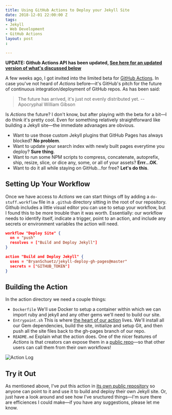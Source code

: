 ```yaml
---
title: Using GitHub Actions to Deploy your Jekyll Site
date: 2018-12-01 22:00:00 Z
tags:
- Jekyll
- Web Development
- GitHub Actions
layout: post
: 

---
```


**UPDATE: Github Actions API has been updated, [See here for an updated version of what's discussed below](/github-actions-redux)**

A few weeks ago, I got invited into the limited beta for [GitHub Actions](https://github.com/features/actions). In case you've not heard of *Actions* before—it's GitHub's pitch for the future of continuous integration/deployment of GitHub repos. As has been said:

> The future has arrived, it's just not evenly distributed yet. --Apocryphal William Gibson

Is *Actions* the future? I don't know, but after playing with the beta for a bit—I do think it's pretty cool. Even for something relatively straightforward like building a Jekyll site—the immediate advanages are obvious. 

* Want to use those custom Jekyll plugins that GitHub Pages has always blocked? **No problem**. 
* Want to update your search index with newly built pages everytime you deploy? **Sure thing**.
* Want to run some NPM scripts to compress, concatenate, autoprefix, ship, resize, slice, or dice any, some, or all of your assets? **Errr...OK**.
* Want to do it all while staying on GitHub...for free? **Let's do this**.

## Setting Up Your Workflow

Once we have access to *Actions* we can start things off by adding a `do-stuff.workflow` file in a `.github` directory sitting in the root of our repository. Github includes a little visual editor you can use to setup your workflow, but I found this to be more trouble than it was worth. Essentially: our workflow needs to identify itself, indicate a trigger, point to an action, and include any secrets or environment variables the action will need.

~~~json
workflow "Deploy Site" {
  on = "push"
  resolves = ["Build and Deploy Jekyll"]
}

action "Build and Deploy Jekyll" {
  uses = "BryanSchuetz/jekyll-deploy-gh-pages@master"
  secrets = ["GITHUB_TOKEN"]
}
~~~

## Building the Action

In the action directory we need a couple things:

* `Dockerfile` We'll use Docker to setup a container within which we can import ruby and jekyll and any other gems we'll need to build our site.
* `Entrypoint.sh` This is where [the heart of our action](https://github.com/BryanSchuetz/jekyll-deploy-gh-pages/blob/master/entrypoint.sh) lives. We'll install all our Gem dependencies, build the site, initialize and setup Git, and then push all the site files back to the gh-pages branch of our repo.
* `README.md` Explain what the action does. One of the nicer features of *Actions* is that creators can expose them in a [public repo](https://github.com/BryanSchuetz/jekyll-deploy-gh-pages)—so that other users can call them from their own workflows! 

![Action Log](/images/actions.png)

## Try it Out

As mentioned above, I've put this action in [its own public repository](https://github.com/BryanSchuetz/jekyll-deploy-gh-pages) so anyone can point to it and use it to build and deploy their own Jekyll site. Or, just have a look around and see how I've sructured things—I'm sure there are efficiences I could make—if you have any suggestions, please let me know.

